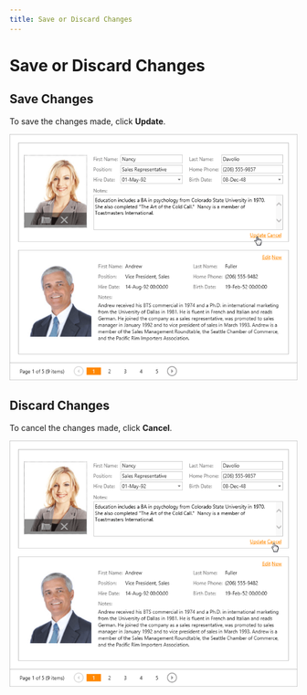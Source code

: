 ```yaml
---
title: Save or Discard Changes
---
```

# Save or Discard Changes
## Save Changes
To save the changes made, click **Update**.

![EUD_CardView_UpdateEdit](../../../images/img121515.png)

## Discard Changes
To cancel the changes made, click **Cancel**.

![EUD_CardView_CancelEdit](../../../images/img121516.png)